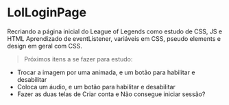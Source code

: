# LolLoginPage
 Recriando a página inicial do League of Legends como estudo de CSS, JS e HTML
 Aprendizado de eventListener, variáveis em CSS, pseudo elements e design em geral com CSS. 

> Próximos itens a se fazer para estudo:
* Trocar a imagem por uma animada, e um botão para habilitar e desabilitar
* Coloca um áudio, e um botão para habilitar e desabilitar
* Fazer as duas telas de Criar conta e Não consegue iniciar sessão?
